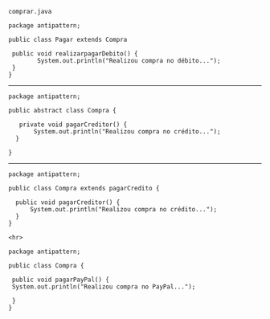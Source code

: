     comprar.java

    package antipattern;

    public class Pagar extends Compra

     public void realizarpagarDebito() {
            System.out.println("Realizou compra no débito...");
     }
    }

<hr> 

    package antipattern;

    public abstract class Compra {

       private void pagarCreditor() {
           System.out.println("Realizou compra no crédito...");
      }

    }

<hr> 

    package antipattern;

    public class Compra extends pagarCredito {

      public void pagarCreditor() {
          System.out.println("Realizou compra no crédito...");
      }
    }
    
    <hr> 
    
    package antipattern;

    public class Compra {

     public void pagarPayPal() {
     System.out.println("Realizou compra no PayPal...");

     }
    }
